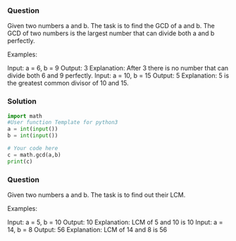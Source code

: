 
### Question 
Given two numbers a and b. The task is to find the GCD of  a and b.
The GCD of two numbers is the largest number that can divide both a and b perfectly.

Examples:

Input: a = 6, b = 9
Output: 3
Explanation: After 3 there is no number that can divide both 6 and 9 perfectly.
Input: a = 10, b = 15
Output: 5
Explanation: 5 is the greatest common divisor of 10 and 15.

### Solution 
```python
import math
#User function Template for python3
a = int(input())
b = int(input())

# Your code here
c = math.gcd(a,b)
print(c)
```

### Question 
Given two numbers a and b. The task is to find out their LCM.

Examples:

Input: a = 5, b = 10
Output: 10
Explanation: LCM of 5 and 10 is 10
Input: a = 14, b = 8
Output: 56
Explanation: LCM of 14 and 8 is 56